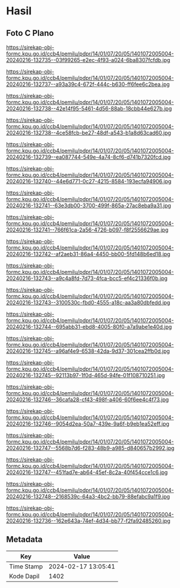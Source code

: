 # Hasil

## Foto C Plano

https://sirekap-obj-formc.kpu.go.id/ccb4/pemilu/pdpr/14/01/07/20/05/1401072005004-20240216-132735--03f99265-e2ec-4f93-a024-6ba8307fcfdb.jpg

https://sirekap-obj-formc.kpu.go.id/ccb4/pemilu/pdpr/14/01/07/20/05/1401072005004-20240216-132737--a93a39c4-672f-444c-b630-ff6fee6c2bea.jpg

https://sirekap-obj-formc.kpu.go.id/ccb4/pemilu/pdpr/14/01/07/20/05/1401072005004-20240216-132738--42e14f95-5461-4d56-88ab-18cbb44e627b.jpg

https://sirekap-obj-formc.kpu.go.id/ccb4/pemilu/pdpr/14/01/07/20/05/1401072005004-20240216-132738--4ce58fcb-be27-48df-a543-b1a8d63cad60.jpg

https://sirekap-obj-formc.kpu.go.id/ccb4/pemilu/pdpr/14/01/07/20/05/1401072005004-20240216-132739--ea087744-549e-4a74-8cf6-d741b7320fcd.jpg

https://sirekap-obj-formc.kpu.go.id/ccb4/pemilu/pdpr/14/01/07/20/05/1401072005004-20240216-132740--44e6d771-0c27-4215-8584-193ecfa94906.jpg

https://sirekap-obj-formc.kpu.go.id/ccb4/pemilu/pdpr/14/01/07/20/05/1401072005004-20240216-132741--63e3db00-3700-499f-865a-27ac8eba9a31.jpg

https://sirekap-obj-formc.kpu.go.id/ccb4/pemilu/pdpr/14/01/07/20/05/1401072005004-20240216-132741--766f61ca-2a56-4726-b097-f8f2556629ae.jpg

https://sirekap-obj-formc.kpu.go.id/ccb4/pemilu/pdpr/14/01/07/20/05/1401072005004-20240216-132742--af2aeb31-86a4-4450-bb00-5fd148b6ed18.jpg

https://sirekap-obj-formc.kpu.go.id/ccb4/pemilu/pdpr/14/01/07/20/05/1401072005004-20240216-132743--a9c4a8fd-7d73-4fca-bcc5-ef4c21336f0b.jpg

https://sirekap-obj-formc.kpu.go.id/ccb4/pemilu/pdpr/14/01/07/20/05/1401072005004-20240216-132743--3100530c-fbd0-4555-a18c-aa3a80dbfedd.jpg

https://sirekap-obj-formc.kpu.go.id/ccb4/pemilu/pdpr/14/01/07/20/05/1401072005004-20240216-132744--695abb31-ebd8-4005-80f0-a7a9abe1e40d.jpg

https://sirekap-obj-formc.kpu.go.id/ccb4/pemilu/pdpr/14/01/07/20/05/1401072005004-20240216-132745--a96af4e9-6538-42da-9d37-301cea2ffb0d.jpg

https://sirekap-obj-formc.kpu.go.id/ccb4/pemilu/pdpr/14/01/07/20/05/1401072005004-20240216-132745--92113b97-1f0d-465d-94fe-01f108710251.jpg

https://sirekap-obj-formc.kpu.go.id/ccb4/pemilu/pdpr/14/01/07/20/05/1401072005004-20240216-132746--36cafa28-cf43-498f-a406-60f6ee4c4f73.jpg

https://sirekap-obj-formc.kpu.go.id/ccb4/pemilu/pdpr/14/01/07/20/05/1401072005004-20240216-132746--9054d2ea-50a7-439e-9a6f-b9eb1ea52eff.jpg

https://sirekap-obj-formc.kpu.go.id/ccb4/pemilu/pdpr/14/01/07/20/05/1401072005004-20240216-132747--5568b7d6-f283-48b9-a985-d840657b2992.jpg

https://sirekap-obj-formc.kpu.go.id/ccb4/pemilu/pdpr/14/01/07/20/05/1401072005004-20240216-132747--451fad7e-ab64-45ef-8c2a-40f454cce1c6.jpg

https://sirekap-obj-formc.kpu.go.id/ccb4/pemilu/pdpr/14/01/07/20/05/1401072005004-20240216-132748--2168539c-64a3-4bc2-bb79-88efabc9a1f9.jpg

https://sirekap-obj-formc.kpu.go.id/ccb4/pemilu/pdpr/14/01/07/20/05/1401072005004-20240216-132736--162e643a-74ef-4d34-bb77-f2fa92485260.jpg


## Metadata

| Key        | Value               |
| ---------- | ------------------- |
| Time Stamp | 2024-02-17 13:05:41 |
| Kode Dapil | 1402                |




